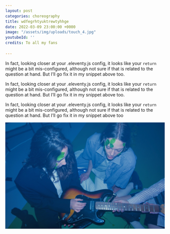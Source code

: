 ```yaml
---
layout: post
categories: choreography
title: wdfegrhtyuktrewtyhhge
date: 2022-03-09 23:00:00 +0000
image: "/assets/img/uploads/touch_4.jpg"
youtubeId: ''
credits: To all my fans

---
```

In fact, looking closer at your .eleventy.js config, it looks like your `return` might be a bit mis-configured, although not sure if that is related to the question at hand. But I’ll go fix it in my snippet above too.

In fact, looking closer at your .eleventy.js config, it looks like your `return` might be a bit mis-configured, although not sure if that is related to the question at hand. But I’ll go fix it in my snippet above too.

In fact, looking closer at your .eleventy.js config, it looks like your `return` might be a bit mis-configured, although not sure if that is related to the question at hand. But I’ll go fix it in my snippet above too

![](/assets/img/uploads/something-to-hold-5.jpg)